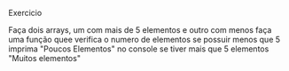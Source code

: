 Exercicio

Faça dois arrays, um com mais de 5 elementos e outro com menos 
faça uma função quee verifica o numero de elementos 
se possuir menos que 5 imprima "Poucos Elementos" no console 
se tiver mais que 5 elementos "Muitos elementos"